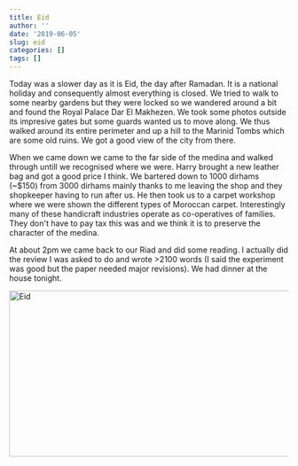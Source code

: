 ```yaml
---
title: Eid
author: ''
date: '2019-06-05'
slug: eid
categories: []
tags: []
---
```


Today was a slower day as it is Eid, the day after Ramadan. It is a national holiday and consequently almost everything is closed. We tried to walk to some nearby gardens but they were locked so we wandered around a bit and found the Royal Palace Dar El Makhezen. We took some photos outside its impresive gates but some guards wanted us to move along. We thus walked around its entire perimeter and up a hill to the Marinid Tombs which are some old ruins. We got a good view of the city from there.

When we came down we came to the far side of the medina and walked through untill we recognised where we were. Harry brought a new leather bag and got a good price I think. We bartered down to 1000 dirhams (~$150) from 3000 dirhams mainly thanks to me leaving the shop and they shopkeeper having to run after us. He then took us to a carpet workshop where we were shown the different types of Moroccan carpet. Interestingly many of these handicraft industries operate as co-operatives of families. They don't have to pay tax this was and we think it is to preserve the character of the medina.

At about 2pm we came back to our Riad and did some reading. I actually did the review I was asked to do and wrote >2100 words (I said the experiment was good but the paper needed major revisions). We had dinner at the house tonight.

<img src="/post/2019-06-05-eid_files/Fig1.jpg" alt="Eid" width="800px" height="300px"/>